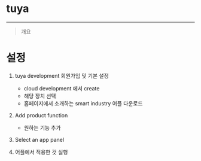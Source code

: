 # tuya
------------
> 개요
>
>
>
>
>
>
>

# 설정
1. tuya development 회원가입 및 기본 설정
   * cloud development 에서 create
   * 해당 장치 선택
   * 홈페이지에서 소개하는 smart industry 어플 다운로드 

2. Add product function
   * 원하는 기능 추가

3. Select an app panel

4. 어플에서 적용한 것 실행
